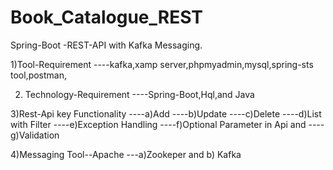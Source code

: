 # Book_Catalogue_REST
Spring-Boot -REST-API with Kafka Messaging.

1)Tool-Requirement
----kafka,xamp server,phpmyadmin,mysql,spring-sts tool,postman,

2) Technology-Requirement
----Spring-Boot,Hql,and Java

3)Rest-Api key Functionality
----a)Add 
----b)Update
----c)Delete
----d)List with Filter
----e)Exception Handling
----f)Optional Parameter in Api and
----g)Validation

4)Messaging Tool--Apache
---a)Zookeper and b) Kafka
